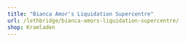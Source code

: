 ```yaml
---
title: "Bianca Amor's Liquidation Supercentre"
url: /lethbridge/bianca-amors-liquidation-supercentre/
shop: Kramladen
---
```

